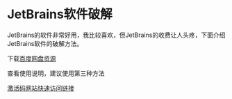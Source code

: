# JetBrains软件破解

JetBrains的软件非常好用，我比较喜欢，但JetBrains的收费让人头疼，下面介绍JetBrains软件的破解方法。

下载[百度网盘资源](https://pan.baidu.com/s/13JgdVNCu16MOZ1XFHEdOjw?pwd=lskm)

查看使用说明，建议使用第三种方法

[激活码网站快速访问链接](https://www.exception.site/)